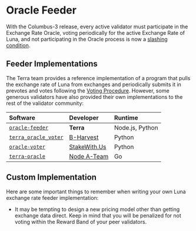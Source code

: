 # Oracle Feeder

With the Columbus-3 release, every active validator must participate in the Exchange Rate Oracle, voting periodically for the active Exchange Rate of Luna, and not participating in the Oracle process is now a [slashing condition](spec-oracle.md#slashing).

## Feeder Implementations

The Terra team provides a reference implementation of a program that pulls the exchange rate of Luna from exchanges and periodically submits it in prevotes and votes following the [Voting Procedure](spec-oracle.md#voting-procedure). However, some generous validators have also provided their own implementations to the rest of the validator community:

| Software                                                                          | Developer                             | Runtime         |
| :-------------------------------------------------------------------------------- | :------------------------------------ | :-------------- |
| [`oracle-feeder`](https://github.com/terra-project/oracle-feeder/tree/columbus-3) | **Terra**                             | Node.js, Python | Official reference implementation |
| [`terra_oracle_voter`](https://github.com/b-harvest/terra_oracle_voter)           | [B-Harvest](https://bharvest.io/)     | Python          |  |
| [`oracle-voter`](https://github.com/stakewithus/oracle-voter)                     | [StakeWith.Us](https://stakewith.us)  | Python          |  |
| [`terra-oracle`](https://github.com/node-a-team/terra-oracle)                     | [Node A-Team](https://nodeateam.com/) | Go              |  |

## Custom Implementation

Here are some important things to remember when writing your own Luna exchange rate feeder implementation:

- It may be tempting to design a new pricing model other than getting exchange data direct. Keep in mind that you will be penalized for not voting within the Reward Band of your peer validators.
